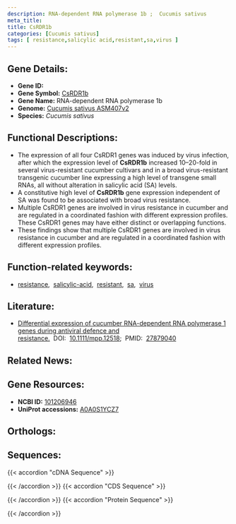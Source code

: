 ```yaml
---
description: RNA-dependent RNA polymerase 1b ;  Cucumis sativus
meta_title:
title: CsRDR1b
categories: [Cucumis sativus]
tags: [ resistance,salicylic acid,resistant,sa,virus ]
---
```


## Gene Details:
- **Gene ID:** []()
- **Gene Symbol:** <u>CsRDR1b</u>
- **Gene Name:** RNA-dependent RNA polymerase 1b
- **Genome:** [Cucumis sativus ASM407v2](https://ensembl.gramene.org/Cucumis_sativus/Info/Index)
- **Species:** *Cucumis sativus*

## Functional Descriptions:
   - The expression of all four CsRDR1 genes was induced by virus infection, after which the expression level of **CsRDR1b** increased 10–20-fold in several virus-resistant cucumber cultivars and in a broad virus-resistant transgenic cucumber line expressing a high level of transgene small RNAs, all without alteration in salicylic acid (SA) levels.
   - A constitutive high level of **CsRDR1b** gene expression independent of SA was found to be associated with broad virus resistance.
   - Multiple CsRDR1 genes are involved in virus resistance in cucumber and are regulated in a coordinated fashion with different expression profiles. These CsRDR1 genes may have either distinct or overlapping functions.
   - These findings show that multiple CsRDR1 genes are involved in virus resistance in cucumber and are regulated in a coordinated fashion with different expression profiles.

## Function-related keywords:
   - [resistance](/tags/resistance/),&nbsp;&nbsp;[salicylic-acid](/tags/salicylic-acid/),&nbsp;&nbsp;[resistant](/tags/resistant/),&nbsp;&nbsp;[sa](/tags/sa/),&nbsp;&nbsp;[virus](/tags/virus/)

## Literature:
   - [Differential expression of cucumber RNA-dependent RNA polymerase 1 genes during antiviral defence and resistance.](https://doi.org/10.1111/mpp.12518)&nbsp;&nbsp;DOI:&nbsp;&nbsp;[10.1111/mpp.12518](https://doi.org/10.1111/mpp.12518);&nbsp;&nbsp;PMID:&nbsp;&nbsp;[27879040](https://pubmed.ncbi.nlm.nih.gov/27879040/)

## Related News:

## Gene Resources:
- **NCBI ID:**  [101206946](https://www.ncbi.nlm.nih.gov/gene/?term=101206946)
- **UniProt accessions:**  [A0A0S1YCZ7](https://www.uniprot.org/uniprotkb/A0A0S1YCZ7/entry)

## Orthologs:

## Sequences:
{{< accordion "cDNA Sequence" >}}

{{< /accordion >}}
{{< accordion "CDS Sequence" >}}

{{< /accordion >}}
{{< accordion "Protein Sequence" >}}

{{< /accordion >}}
